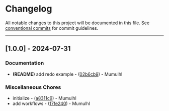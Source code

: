 # Changelog

All notable changes to this project will be documented in this file. See [conventional commits](https://www.conventionalcommits.org/) for commit guidelines.

---
## [1.0.0] - 2024-07-31

### Documentation

- **(README)** add redo example - ([02b6cb9](https://github.com/mumu-lhl/duckduckgo-ai-chat/commit/02b6cb9cb3a8adc06f54c97b9361a9bb88cf97e8)) - Mumulhl

### Miscellaneous Chores

- initialize - ([a8311c9](https://github.com/mumu-lhl/duckduckgo-ai-chat/commit/a8311c9dc3c32e0b3b51301503de847dddbd5013)) - Mumulhl
- add workflows - ([17fe240](https://github.com/mumu-lhl/duckduckgo-ai-chat/commit/17fe240cb5c44156572f0b79641a6e00e1be6f42)) - Mumulhl

<!-- generated by git-cliff -->
